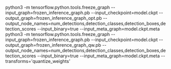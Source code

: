 python3 -m tensorflow.python.tools.freeze_graph --input_graph=frozen_inference_graph.pb --input_checkpoint=model.ckpt --output_graph=frozen_inference_graph_opt.pb --output_node_names=num_detections,detection_classes,detection_boxes,detection_scores --input_binary=true --input_meta_graph=model.ckpt.meta 
python3 -m tensorflow.python.tools.freeze_graph --input_graph=frozen_inference_graph.pb --input_checkpoint=model.ckpt --output_graph=frozen_inference_graph_qw.pb --output_node_names=num_detections,detection_classes,detection_boxes,detection_scores --input_binary=true --input_meta_graph=model.ckpt.meta   --transforms='quantize_weights' 
